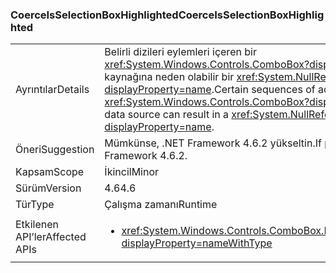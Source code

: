 ### <a name="coerceisselectionboxhighlighted"></a><span data-ttu-id="80cea-101">CoerceIsSelectionBoxHighlighted</span><span class="sxs-lookup"><span data-stu-id="80cea-101">CoerceIsSelectionBoxHighlighted</span></span>

|   |   |
|---|---|
|<span data-ttu-id="80cea-102">Ayrıntılar</span><span class="sxs-lookup"><span data-stu-id="80cea-102">Details</span></span>|<span data-ttu-id="80cea-103">Belirli dizileri eylemleri içeren bir <xref:System.Windows.Controls.ComboBox?displayProperty=name> ve veri kaynağına neden olabilir bir <xref:System.NullReferenceException?displayProperty=name>.</span><span class="sxs-lookup"><span data-stu-id="80cea-103">Certain sequences of actions involving a <xref:System.Windows.Controls.ComboBox?displayProperty=name> and its data source can result in a <xref:System.NullReferenceException?displayProperty=name>.</span></span>|
|<span data-ttu-id="80cea-104">Öneri</span><span class="sxs-lookup"><span data-stu-id="80cea-104">Suggestion</span></span>|<span data-ttu-id="80cea-105">Mümkünse, .NET Framework 4.6.2 yükseltin.</span><span class="sxs-lookup"><span data-stu-id="80cea-105">If possible, upgrade to .NET Framework 4.6.2.</span></span>|
|<span data-ttu-id="80cea-106">Kapsam</span><span class="sxs-lookup"><span data-stu-id="80cea-106">Scope</span></span>|<span data-ttu-id="80cea-107">İkincil</span><span class="sxs-lookup"><span data-stu-id="80cea-107">Minor</span></span>|
|<span data-ttu-id="80cea-108">Sürüm</span><span class="sxs-lookup"><span data-stu-id="80cea-108">Version</span></span>|<span data-ttu-id="80cea-109">4.6</span><span class="sxs-lookup"><span data-stu-id="80cea-109">4.6</span></span>|
|<span data-ttu-id="80cea-110">Tür</span><span class="sxs-lookup"><span data-stu-id="80cea-110">Type</span></span>|<span data-ttu-id="80cea-111">Çalışma zamanı</span><span class="sxs-lookup"><span data-stu-id="80cea-111">Runtime</span></span>|
|<span data-ttu-id="80cea-112">Etkilenen API’ler</span><span class="sxs-lookup"><span data-stu-id="80cea-112">Affected APIs</span></span>|<ul><li><xref:System.Windows.Controls.ComboBox.IsSelectionBoxHighlighted?displayProperty=nameWithType></li></ul>|

